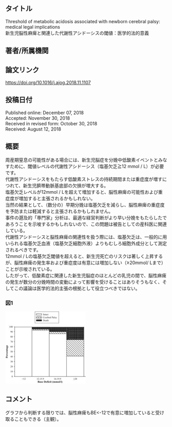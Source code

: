 ## タイトル
Threshold of metabolic acidosis associated with newborn cerebral palsy: medical legal implications  
新生児脳性麻痺と関連した代謝性アシドーシスの閾値：医学的法的意義

## 著者/所属機関

## 論文リンク
https://doi.org/10.1016/j.ajog.2018.11.1107

## 投稿日付
Published online: December 07, 2018  
Accepted: November 30, 2018  
Received in revised form: October 30, 2018  
Received: August 12, 2018

## 概要
周産期窒息の可能性がある場合には、新生児脳症を分娩中低酸素イベントとみなすために、閾値レベルの代謝性アシドーシス（塩基欠乏≧12 mmol / L）が必要です。  
代謝性アシドーシスをもたらす低酸素ストレスの持続期間または重症度が増すにつれて、新生児臍帯動脈基底部の欠損が増大する。  
塩基欠乏レベルが12mmol / Lを超えて増加すると、脳性麻痺の可能性および重症度が増加すると主張されるかもしれない。  
当然の結果として、（数分の）早期分娩は塩基欠乏を減らし、脳性麻痺の重症度を予防または軽減すると主張されるかもしれません。  
事件の遡及的「専門家」分析は、最適な経営判断がより早い分娩をもたらしたであろうことを示唆するかもしれないので、この問題は被告としての産科医に関連している。  
代謝性アシドーシスと脳性麻痺の関連性を扱う際には、塩基欠乏は、一般的に用いられる塩基欠乏血液（塩基欠乏細胞外液）よりもむしろ細胞外成分として測定されるべきです。  
12mmol / Lの塩基欠乏閾値を超えると、新生児死亡のリスクは著しく上昇するが、脳性麻痺の発生率および重症度は有意には増加しない（≥20mmol/ Lまで）ことが示唆されている。  
したがって、低酸素症に関連した新生児脳症のほとんどの乳児の間で、脳性麻痺の発生が数分の分娩時間の変動によって影響を受けることはありそうもなく、そしてこの議論は医学的法的主張の根拠として役立つべきではない。

### 図1
![Figure.1](Threshold_fig1.jpg)

## コメント
グラフから判断する限りでは、脳性麻痺もBE<-12で有意に増加していると受け取ることもできる（主観）。

